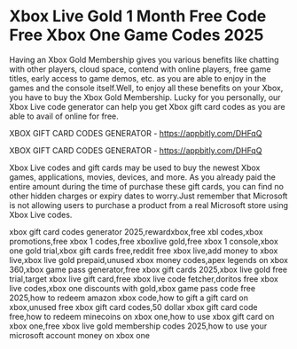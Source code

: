 # Xbox Live Gold 1 Month Free Code Free Xbox One Game Codes 2025

Having an Xbox Gold Membership gives you various benefits like chatting with other players, cloud space, contend with online players, free game titles, early access to game demos, etc. as you are able to enjoy in the games and the console itself.Well, to enjoy all these benefits on your Xbox, you have to buy the Xbox Gold Membership. Lucky for you personally, our Xbox Live code generator can help you get Xbox gift card codes as you are able to avail of online for free.

XBOX GIFT CARD CODES GENERATOR - https://appbitly.com/DHFqQ


XBOX GIFT CARD CODES GENERATOR - https://appbitly.com/DHFqQ

Xbox Live codes and gift cards may be used to buy the newest Xbox games, applications, movies, devices, and more. As you already paid the entire amount during the time of purchase these gift cards, you can find no other hidden charges or expiry dates to worry.Just remember that Microsoft is not allowing users to purchase a product from a real Microsoft store using Xbox Live codes.

xbox gift card codes generator 2025,rewardxbox,free xbl codes,xbox promotions,free xbox 1 codes,free xboxlive gold,free xbox 1 console,xbox one gold trial,xbox gift cards free,reddit free xbox live,add money to xbox live,xbox live gold prepaid,unused xbox money codes,apex legends on xbox 360,xbox game pass generator,free xbox gift cards 2025,xbox live gold free trial,target xbox live gift card,free xbox live code fetcher,doritos free xbox live codes,xbox one discounts with gold,xbox game pass code free 2025,how to redeem amazon xbox code,how to gift a gift card on xbox,unused free xbox gift card codes,50 dollar xbox gift card code free,how to redeem minecoins on xbox one,how to use xbox gift card on xbox one,free xbox live gold membership codes 2025,how to use your microsoft account money on xbox one
